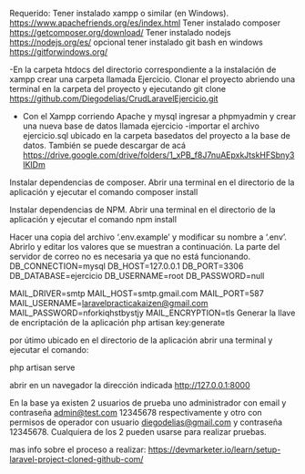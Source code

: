 
Requerido:
Tener instalado  xampp o similar (en Windows).
https://www.apachefriends.org/es/index.html
Tener instalado composer
https://getcomposer.org/download/
Tener instalado nodejs
https://nodejs.org/es/
opcional tener instalado git bash en windows
https://gitforwindows.org/

-En la carpeta htdocs del directorio correspondiente a la instalación de xampp  crear una carpeta llamada Ejercicio. Clonar el proyecto abriendo una terminal en la carpeta del proyecto y ejecutando  git clone https://github.com/Diegodelias/CrudLaravelEjercicio.git
- Con  el  Xampp corriendo Apache y mysql ingresar a phpmyadmin y crear una nueva base de datos llamada ejercicio
-importar el archivo ejercicio.sql  ubicado en la carpeta basedatos del proyecto a la  base de datos. También se puede  descargar de acá https://drive.google.com/drive/folders/1_xPB_f8J7nuAEpxkJtskHFSbny3lKIDm	

Instalar dependencias de composer. Abrir una  terminal en el directorio de la aplicación y ejecutar el comando 
composer install

Instalar dependencias de NPM. Abrir una  terminal en el directorio de la aplicación y ejecutar el comando 
npm install

Hacer una copia del archivo ‘.env.example’ y modificar su nombre a ‘.env’. Abrirlo y editar los valores que se muestran a continuación. La parte del servidor de correo  no es necesaria ya que no está funcionando.
DB_CONNECTION=mysql
DB_HOST=127.0.0.1
DB_PORT=3306
DB_DATABASE=ejercicio
DB_USERNAME=root
DB_PASSWORD=null


MAIL_DRIVER=smtp
MAIL_HOST=smtp.gmail.com
MAIL_PORT=587
MAIL_USERNAME=laravelpracticakaizen@gmail.com
MAIL_PASSWORD=nforkiqhstbystjy
MAIL_ENCRYPTION=tls
Generar la llave de encriptación de la aplicación
php artisan key:generate

por útimo ubicado en el directorio de la aplicación abrir una terminal y ejecutar el comando:

php artisan serve

abrir en un navegador la dirección indicada http://127.0.0.1:8000


En la base ya existen 2 usuarios de prueba uno administrador con email y contraseña admin@test.com   12345678 respectivamente y otro con permisos de operador con usuario diegodelias@gmail.com y contraseña 12345678.  Cualquiera de los 2 pueden usarse para realizar pruebas.



mas info sobre el proceso a realizar: https://devmarketer.io/learn/setup-laravel-project-cloned-github-com/
